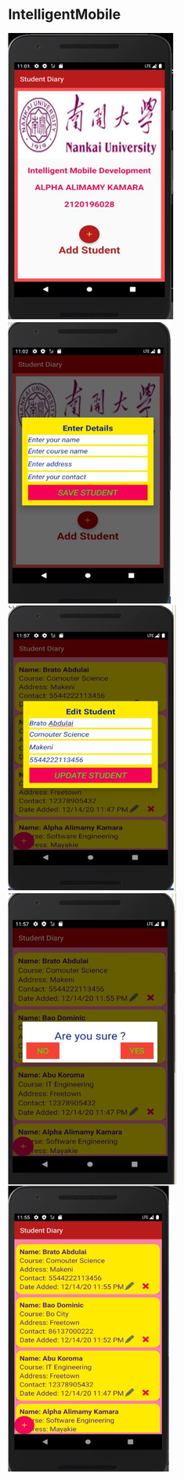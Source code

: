 # IntelligentMobile
<img src="p.JPG" />
<img src="p1.JPG" />
<img src="p2.JPG" />
<img src="p3.JPG" />
<img src="p4.JPG" />
